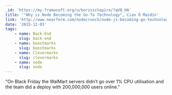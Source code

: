 ```yaml
---
_id: 'https://my.framasoft.org/u/borisschapira/?qVQ_HA'
title: '"Why is Node Becoming the Go-To Technology", Cian Ó Maidín'
link: 'http://www.nearform.com/nodecrunch/node-js-becoming-go-technology-enterprise/'
date: '2015-12-03'
tags:
    - name: Back-End
      slug: back-end
    - name: boostmarks
      slug: boostmarks
    - name: Clevermarks
      slug: clevermarks
    - name: node
      slug: node
---
```


<div class="markdown"><p>&quot;On Black Friday the WalMart servers didn’t go over 1% CPU utilisation and the team did a deploy with 200,000,000 users online.&quot;
</p></div>
